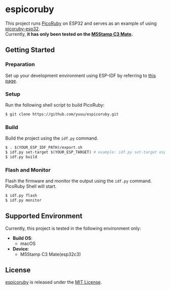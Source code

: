# espicoruby

This project runs [PicoRuby](https://github.com/picoruby/picoruby) on ESP32 and serves as an example of using [picoruby-esp32](https://github.com/yuuu/picoruby-esp32).  
Currently, **it has only been tested on the [M5Stamp C3 Mate](https://docs.m5stack.com/ja/core/stamp_c3).**

## Getting Started

### Preparation

Set up your development environment using ESP-IDF by referring to [this page](https://docs.espressif.com/projects/esp-idf/en/v5.4/esp32/get-started/index.html#manual-installation).

### Setup

Run the following shell script to build PicoRuby:

```sh
$ git clone https://github.com/yuuu/espicoruby.git
```

### Build

Build the project using the `idf.py` command.

```sh
$ . $(YOUR_ESP_IDF_PATH)/export.sh
$ idf.py set-target $(YOUR_ESP_TARGET) # example: idf.py set-target esp32c3
$ idf.py build
```

### Flash and Monitor

Flash the firmware and monitor the output using the `idf.py` command. PicoRuby Shell will start.

```sh
$ idf.py flash
$ idf.py monitor
```

## Supported Environment

Currently, this project is tested in the following environment only:

- **Build OS**:
  - macOS
- **Device**:
  - M5Stamp C3 Mate(esp32c3)

## License

[espicoruby](https://github.com/yuuu/espicoruby) is released under the [MIT License](https://github.com/yuuu/espicoruby/blob/main/LICENSE).
